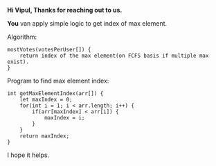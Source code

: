 **Hi Vipul, Thanks for reaching out to us.**

**You** van apply simple logic to get index of max element.

Algorithm:

```
mostVotes(votesPerUser[]) {
    return index of the max element(on FCFS basis if multiple max exist).
}
```

Program to find max element index:

```
int getMaxElementIndex(arr[]) {
    let maxIndex = 0;
    for(int i = 1; i < arr.length; i++) {
        if(arr[maxIndex] < arr[i]) {
            maxIndex = i;
        }
    }
    return maxIndex;
}
```

I hope it helps.

![]()













